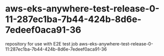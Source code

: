 # aws-eks-anywhere-test-release-0-11-287ec1ba-7b44-424b-8d6e-7edeef0aca91-36
repository for use with E2E test job aws-eks-anywhere-test-release-0-11:287ec1ba-7b44-424b-8d6e-7edeef0aca91-36
